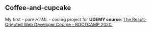 ## Coffee-and-cupcake

My first - *pure HTML* - coding project for **UDEMY course**: [The Result-Oriented Web Developer Course - BOOTCAMP 2020.](https://www.udemy.com/course/result-oriented-web-developer-course/)
